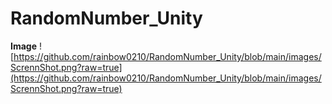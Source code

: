 # RandomNumber_Unity
**Image**
![https://github.com/rainbow0210/RandomNumber_Unity/blob/main/images/ScrennShot.png?raw=true](https://github.com/rainbow0210/RandomNumber_Unity/blob/main/images/ScrennShot.png?raw=true)
